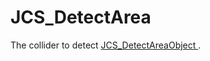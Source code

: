 <!--
   - $File: JCS_DetectArea.html $
   - $Date: 2018-10-01 20:42:54 $
   - $Revision: $
   - $Creator: Jen-Chieh Shen $
   - $Notice: See LICENSE.txt for modification and distribution information
   -                   Copyright © 2018 by Shen, Jen-Chieh $
-->


<div id="content-header">
  <h1>JCS_DetectArea</h1>
</div>

<p>
  The collider to detect
  <a href="?page=Actions_sl_JCS_DetectAreaObject">
    JCS_DetectAreaObject
  </a>.
</p>
